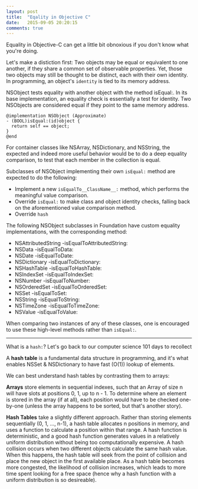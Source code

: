 ```yaml
---
layout: post
title:  "Eqality in Objective C"
date:   2015-09-05 20:20:15
comments: true
---
```


Equality in Objective-C can get a little bit obnoxious if you don't know what you're doing. 

Let's make a distiction first: Two objects may be equal or equivalent to one another, if they share a common set of observable properties. Yet, those two objects may still be thought to be distinct, each with their own identity. In programming, an object's `identity` is tied to its memory address.

NSObject tests equality with another object with the method isEqual:. In its base implementation, an equality check is essentially a test for identity. Two NSObjects are considered equal if they point to the same memory address.

	@implementation NSObject (Approximate)
	- (BOOL)isEqual:(id)object {
	  return self == object;
	}
	@end
	
For container classes like NSArray, NSDictionary, and NSString, the expected and indeed more useful behavior would be to do a deep equality comparison, to test that each member in the collection is equal.

Subclasses of NSObject implementing their own `isEqual:` method are expected to do the following:

- Implement a new `isEqualTo__ClassName__:` method, which performs the meaningful value comparison.
- Override `isEqual:` to make class and object identity checks, falling back on the aforementioned value comparison method.
- Override `hash` 

The following NSObject subclasses in Foundation have custom equality implementations, with the corresponding method:

- NSAttributedString -isEqualToAttributedString:
- NSData -isEqualToData:
- NSDate -isEqualToDate:
- NSDictionary -isEqualToDictionary:
- NSHashTable -isEqualToHashTable:
- NSIndexSet -isEqualToIndexSet:
- NSNumber -isEqualToNumber:
- NSOrderedSet -isEqualToOrderedSet:
- NSSet -isEqualToSet:
- NSString -isEqualToString:
- NSTimeZone -isEqualToTimeZone:
- NSValue -isEqualToValue:

When comparing two instances of any of these classes, one is encouraged to use these high-level methods rather than `isEqual:`.

-----

What is a `hash:`? Let's go back to our computer science 101 days to recollect

A **hash table** is a fundamental data structure in programming, and it's what enables NSSet & NSDictionary to have fast (O(1)) lookup of elements.

We can best understand hash tables by contrasting them to arrays:

**Arrays** store elements in sequential indexes, such that an Array of size n will have slots at positions 0, 1, up to n - 1. To determine where an element is stored in the array (if at all), each position would have to be checked one-by-one (unless the array happens to be sorted, but that's another story).

**Hash Tables** take a slightly different approach. Rather than storing elements sequentially (0, 1, ..., n-1), a hash table allocates n positions in memory, and uses a function to calculate a position within that range. A hash function is deterministic, and a good hash function generates values in a relatively uniform distribution without being too computationally expensive. A hash collision occurs when two different objects calculate the same hash value. When this happens, the hash table will seek from the point of collision and place the new object in the first available place. As a hash table becomes more congested, the likelihood of collision increases, which leads to more time spent looking for a free space (hence why a hash function with a uniform distribution is so desireable).

